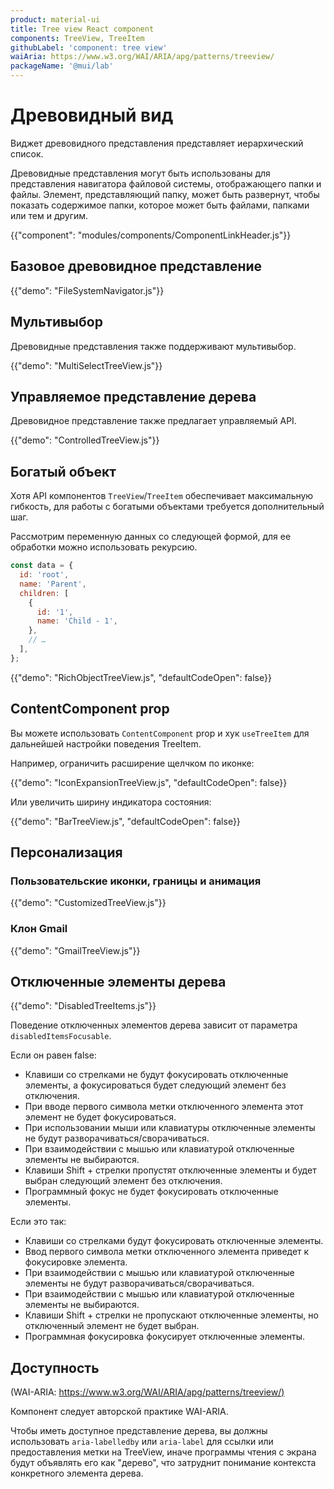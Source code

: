 ```yaml
---
product: material-ui
title: Tree view React component
components: TreeView, TreeItem
githubLabel: 'component: tree view'
waiAria: https://www.w3.org/WAI/ARIA/apg/patterns/treeview/
packageName: '@mui/lab'
---
```


# Древовидный вид <meta data-oversett="" data-original-text="Tree view">

<p class="description">Виджет древовидного представления представляет иерархический список.</p>

Древовидные представления могут быть использованы для представления навигатора файловой системы, отображающего папки и файлы. Элемент, представляющий папку, может быть развернут, чтобы показать содержимое папки, которое может быть файлами, папками или тем и другим.

{{"component": "modules/components/ComponentLinkHeader.js"}}

## Базовое древовидное представление <meta data-oversett="" data-original-text="Basic tree view">

{{"demo": "FileSystemNavigator.js"}}

## Мультивыбор <meta data-oversett="" data-original-text="Multi-selection">

Древовидные представления также поддерживают мультивыбор.

{{"demo": "MultiSelectTreeView.js"}}

## Управляемое представление дерева <meta data-oversett="" data-original-text="Controlled tree view">

Древовидное представление также предлагает управляемый API.

{{"demo": "ControlledTreeView.js"}}

## Богатый объект <meta data-oversett="" data-original-text="Rich object">

Хотя API компонентов `TreeView`/`TreeItem` обеспечивает максимальную гибкость, для работы с богатыми объектами требуется дополнительный шаг.

Рассмотрим переменную данных со следующей формой, для ее обработки можно использовать рекурсию.

```js
const data = {
  id: 'root',
  name: 'Parent',
  children: [
    {
      id: '1',
      name: 'Child - 1',
    },
    // …
  ],
};
```

{{"demo": "RichObjectTreeView.js", "defaultCodeOpen": false}}

## ContentComponent prop <meta data-oversett="" data-original-text="ContentComponent prop">

Вы можете использовать `ContentComponent` prop и хук `useTreeItem` для дальнейшей настройки поведения TreeItem.

Например, ограничить расширение щелчком по иконке:

{{"demo": "IconExpansionTreeView.js", "defaultCodeOpen": false}}

Или увеличить ширину индикатора состояния:

{{"demo": "BarTreeView.js", "defaultCodeOpen": false}}

## Персонализация <meta data-oversett="" data-original-text="Customization">

### Пользовательские иконки, границы и анимация <meta data-oversett="" data-original-text="Custom icons, border and animation">

{{"demo": "CustomizedTreeView.js"}}

### Клон Gmail <meta data-oversett="" data-original-text="Gmail clone">

{{"demo": "GmailTreeView.js"}}

## Отключенные элементы дерева <meta data-oversett="" data-original-text="Disabled tree items">

{{"demo": "DisabledTreeItems.js"}}

Поведение отключенных элементов дерева зависит от параметра `disabledItemsFocusable`.

Если он равен false:

-   Клавиши со стрелками не будут фокусировать отключенные элементы, а фокусироваться будет следующий элемент без отключения.
-   При вводе первого символа метки отключенного элемента этот элемент не будет фокусироваться.
-   При использовании мыши или клавиатуры отключенные элементы не будут разворачиваться/сворачиваться.
-   При взаимодействии с мышью или клавиатурой отключенные элементы не выбираются.
-   Клавиши Shift + стрелки пропустят отключенные элементы и будет выбран следующий элемент без отключения.
-   Программный фокус не будет фокусировать отключенные элементы.

Если это так:

-   Клавиши со стрелками будут фокусировать отключенные элементы.
-   Ввод первого символа метки отключенного элемента приведет к фокусировке элемента.
-   При взаимодействии с мышью или клавиатурой отключенные элементы не будут разворачиваться/сворачиваться.
-   При взаимодействии с мышью или клавиатурой отключенные элементы не выбираются.
-   Клавиши Shift + стрелки не пропускают отключенные элементы, но отключенный элемент не будет выбран.
-   Программная фокусировка фокусирует отключенные элементы.

## Доступность <meta data-oversett="" data-original-text="Accessibility">

(WAI-ARIA: [https://www.w3.org/WAI/ARIA/apg/patterns/treeview/)](https://www.w3.org/WAI/ARIA/apg/patterns/treeview/)

Компонент следует авторской практике WAI-ARIA.

Чтобы иметь доступное представление дерева, вы должны использовать `aria-labelledby` или `aria-label` для ссылки или предоставления метки на TreeView, иначе программы чтения с экрана будут объявлять его как "дерево", что затруднит понимание контекста конкретного элемента дерева.
